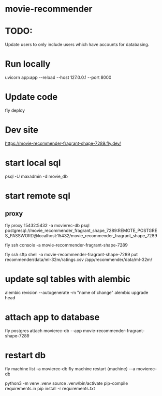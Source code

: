 # movie-recommender


# TODO:
Update users to only include users which have accounts for databasing.

# Run locally
uvicorn app:app --reload --host 127.0.0.1 --port 8000
<!-- fastapi dev app.py -->


# Update code
fly deploy


# Dev site
https://movie-recommender-fragrant-shape-7289.fly.dev/


# start local sql
psql -U maxadmin -d movie_db

# start remote sql
## proxy
fly proxy 15432:5432 -a movierec-db
psql postgresql://movie_recommender_fragrant_shape_7289:REMOTE_POSTGRES_PASSWORD@localhost:15432/movie_recommender_fragrant_shape_7289



fly ssh console -a movie-recommender-fragrant-shape-7289

fly ssh sftp shell -a movie-recommender-fragrant-shape-7289
put recommender/data/ml-32m/ratings.csv /app/recommender/data/ml-32m/





# update sql tables with alembic
alembic revision --autogenerate -m "name of change"
alembic upgrade head


# attach app to database
fly postgres attach movierec-db --app movie-recommender-fragrant-shape-7289



# restart db
fly machine list -a movierec-db
fly machine restart {machine} --a movierec-db


python3 -m venv .venv
source .venv/bin/activate
pip-compile requirements.in
pip install -r requirements.txt
